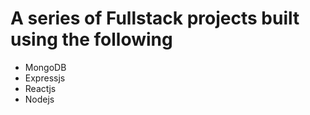 # A series of Fullstack projects built using the following

- MongoDB
- Expressjs
- Reactjs
- Nodejs
